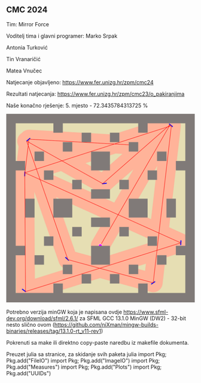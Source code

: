 ## CMC 2024

Tim: Mirror Force

Voditelj tima i glavni programer: Marko Srpak

Antonia Turković

Tin Vranaričić

Matea Vnučec

Natjecanje objavljeno: https://www.fer.unizg.hr/zpm/cmc24

Rezultati natjecanja: https://www.fer.unizg.hr/zpm/cmc23/o_pakiranjima

Naše konačno rješenje: 5. mjesto - 72.3435784313725 %

![plot](./cmc24_solution_1516a4bc6a77_0efe331d8725.png)

Potrebno verzija minGW koja je napisana ovdje https://www.sfml-dev.org/download/sfml/2.6.1/ za SFML GCC 13.1.0 MinGW (DW2) - 32-bit
nesto slično ovom (https://github.com/niXman/mingw-builds-binaries/releases/tag/13.1.0-rt_v11-rev1)

Pokrenuti sa make ili direktno copy-paste naredbu iz makefile dokumenta.

Preuzet julia sa stranice, za skidanje svih paketa
julia
import Pkg; Pkg.add("FileIO")
import Pkg; Pkg.add("ImageIO")
import Pkg; Pkg.add("Measures")
import Pkg; Pkg.add("Plots")
import Pkg; Pkg.add("UUIDs")
